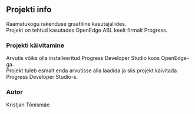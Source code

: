 ## Projekti info

Raamatukogu rakenduse graafiline kasutajaliides. <br>
Projekt on tehtud kasutades OpenEdge ABL keelt firmalt Progress.

### Projekti käivitamine

Arvutis võiks olla installeeritud Progress Developer Studio koos OpenEdge-ga. <br>
Projekt tuleb esmalt enda arvutisse alla laadida ja siis projekt käivitada <br>
Progress Developer Studio-s.

### Autor

Kristjan Tõnismäe
